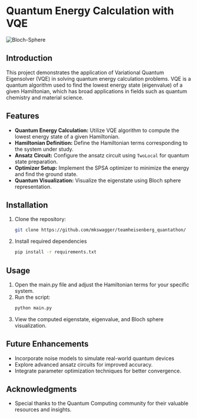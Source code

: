  # Quantum Energy Calculation with VQE

![Bloch-Sphere](https://i.imgur.com/YRhv4rA.png)

## Introduction

This project demonstrates the application of Variational Quantum Eigensolver (VQE) in solving quantum energy calculation problems. VQE is a quantum algorithm used to find the lowest energy state (eigenvalue) of a given Hamiltonian, which has broad applications in fields such as quantum chemistry and material science.

## Features

- **Quantum Energy Calculation:** Utilize VQE algorithm to compute the lowest energy state of a given Hamiltonian.
- **Hamiltonian Definition:** Define the Hamiltonian terms corresponding to the system under study.
- **Ansatz Circuit:** Configure the ansatz circuit using `TwoLocal` for quantum state preparation.
- **Optimizer Setup:** Implement the SPSA optimizer to minimize the energy and find the ground state.
- **Quantum Visualization:** Visualize the eigenstate using Bloch sphere representation.

## Installation

1. Clone the repository:

   ```bash
   git clone https://github.com/mkswagger/teamheisenberg_quantathon/

2. Install required dependencies

   ```bash
   pip install -r requirements.txt
   
 ## Usage
 
1. Open the main.py file and adjust the Hamiltonian terms for your specific system.
2. Run the script:
   ```bash
   python main.py
   ```
3. View the computed eigenstate, eigenvalue, and Bloch sphere visualization.

## Future Enhancements

- Incorporate noise models to simulate real-world quantum devices
- Explore advanced ansatz circuits for improved accuracy.
- Integrate parameter optimization techniques for better convergence.

## Acknowledgments
- Special thanks to the Quantum Computing community for their valuable resources and insights.
